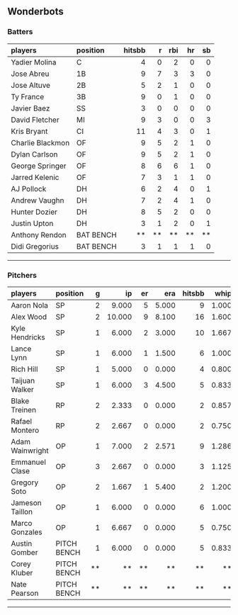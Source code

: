 ## Wonderbots

### Batters

 
|players          |position  | hitsbb|  r| rbi| hr| sb| 
|:----------------|:---------|------:|--:|---:|--:|--:| 
|Yadier Molina    |C         |      4|  0|   2|  0|  0| 
|Jose Abreu       |1B        |      9|  7|   3|  3|  0| 
|Jose Altuve      |2B        |      5|  2|   1|  0|  0| 
|Ty France        |3B        |      9|  0|   1|  0|  0| 
|Javier Baez      |SS        |      3|  0|   0|  0|  0| 
|David Fletcher   |MI        |      9|  3|   0|  0|  3| 
|Kris Bryant      |CI        |     11|  4|   3|  0|  1| 
|Charlie Blackmon |OF        |      9|  5|   2|  1|  0| 
|Dylan Carlson    |OF        |      9|  5|   2|  1|  0| 
|George Springer  |OF        |      8|  6|   6|  1|  0| 
|Jarred Kelenic   |OF        |      7|  3|   1|  1|  0| 
|AJ Pollock       |DH        |      6|  2|   4|  0|  1| 
|Andrew Vaughn    |DH        |      7|  2|   4|  1|  0| 
|Hunter Dozier    |DH        |      8|  5|   2|  0|  0| 
|Justin Upton     |DH        |      3|  1|   2|  0|  1| 
|Anthony Rendon   |BAT BENCH |     **| **|  **| **| **| 
|Didi Gregorius   |BAT BENCH |      3|  1|   1|  1|  0| 

* * *

### Pitchers

 
|players         |position    |  g|     ip| er|   era| hitsbb|  whip| so|  w| sv| 
|:---------------|:-----------|--:|------:|--:|-----:|------:|-----:|--:|--:|--:| 
|Aaron Nola      |SP          |  2|  9.000|  5| 5.000|      9| 1.000| 14|  0|  0| 
|Alex Wood       |SP          |  2| 10.000|  9| 8.100|     16| 1.600| 10|  0|  0| 
|Kyle Hendricks  |SP          |  1|  6.000|  2| 3.000|     10| 1.667|  7|  0|  0| 
|Lance Lynn      |SP          |  1|  6.000|  1| 1.500|      6| 1.000|  8|  0|  0| 
|Rich Hill       |SP          |  1|  5.000|  0| 0.000|      4| 0.800|  3|  0|  0| 
|Taijuan Walker  |SP          |  1|  6.000|  3| 4.500|      5| 0.833|  1|  0|  0| 
|Blake Treinen   |RP          |  2|  2.333|  0| 0.000|      2| 0.857|  2|  0|  0| 
|Rafael Montero  |RP          |  2|  2.667|  0| 0.000|      2| 0.750|  3|  0|  0| 
|Adam Wainwright |OP          |  1|  7.000|  2| 2.571|      9| 1.286|  6|  1|  0| 
|Emmanuel Clase  |OP          |  3|  2.667|  0| 0.000|      3| 1.125|  3|  0|  2| 
|Gregory Soto    |OP          |  2|  1.667|  1| 5.400|      2| 1.200|  3|  0|  1| 
|Jameson Taillon |OP          |  1|  6.000|  0| 0.000|      6| 1.000|  4|  0|  0| 
|Marco Gonzales  |OP          |  1|  6.667|  0| 0.000|      5| 0.750|  5|  0|  0| 
|Austin Gomber   |PITCH BENCH |  1|  6.000|  0| 0.000|      5| 0.833|  9|  1|  0| 
|Corey Kluber    |PITCH BENCH | **|     **| **|    **|     **|    **| **| **| **| 
|Nate Pearson    |PITCH BENCH | **|     **| **|    **|     **|    **| **| **| **| 


* * *



